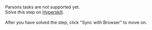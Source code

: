 Parsons tasks are not supported yet. <br>Solve this step on <a href="https://hyperskill.org/learn/step/35153">Hyperskill</a>. <br><br>After you have solved the step, click "Sync with Browser"  to move on.